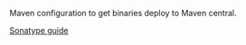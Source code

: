 Maven configuration to get binaries deploy to Maven central.

[Sonatype guide](http://central.sonatype.org/pages/apache-maven.html)